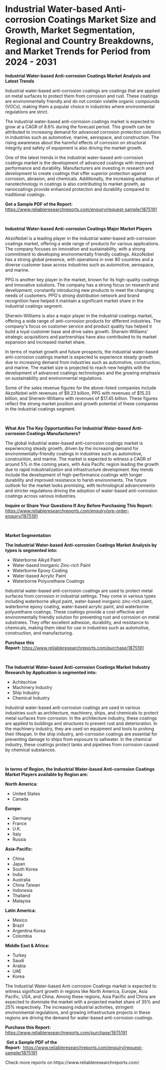 <p><h1>Industrial Water-based Anti-corrosion Coatings Market Size and Growth, Market Segmentation, Regional and Country Breakdowns, and Market Trends for Period from 2024 -  2031</h1></p><p><strong>Industrial Water-based Anti-corrosion Coatings Market Analysis and Latest Trends</strong></p>
<p><p>Industrial water-based anti-corrosion coatings are coatings that are applied on metal surfaces to protect them from corrosion and rust. These coatings are environmentally friendly and do not contain volatile organic compounds (VOCs), making them a popular choice in industries where environmental regulations are strict. </p><p>The industrial water-based anti-corrosion coatings market is expected to grow at a CAGR of 8.6% during the forecast period. This growth can be attributed to increasing demand for advanced corrosion protection solutions in industries such as automotive, marine, aerospace, and construction. The rising awareness about the harmful effects of corrosion on structural integrity and safety of equipment is also driving the market growth.</p><p>One of the latest trends in the industrial water-based anti-corrosion coatings market is the development of advanced coatings with improved performance and durability. Manufacturers are investing in research and development to create coatings that offer superior protection against corrosion, abrasion, and chemicals. Additionally, the increasing adoption of nanotechnology in coatings is also contributing to market growth, as nanocoatings provide enhanced protection and durability compared to traditional coatings.</p></p>
<p><strong>Get a Sample PDF of the Report:&nbsp;</strong> <a href="https://www.reliableresearchreports.com/enquiry/request-sample/1875191">https://www.reliableresearchreports.com/enquiry/request-sample/1875191</a></p>
<p>&nbsp;</p>
<p><strong>Industrial Water-based Anti-corrosion Coatings Major Market Players</strong></p>
<p><p>AkzoNobel is a leading player in the industrial water-based anti-corrosion coatings market, offering a wide range of products for various applications. The company focuses on innovation and sustainability, with a strong commitment to developing environmentally friendly coatings. AkzoNobel has a strong global presence, with operations in over 80 countries and a diverse customer base across industries such as automotive, aerospace, and marine.</p><p>PPG is another key player in the market, known for its high-quality coatings and innovative solutions. The company has a strong focus on research and development, constantly introducing new products to meet the changing needs of customers. PPG's strong distribution network and brand recognition have helped it maintain a significant market share in the industrial coatings segment.</p><p>Sherwin-Williams is also a major player in the industrial coatings market, offering a wide range of anti-corrosion products for different industries. The company's focus on customer service and product quality has helped it build a loyal customer base and drive sales growth. Sherwin-Williams' strategic acquisitions and partnerships have also contributed to its market expansion and increased market share.</p><p>In terms of market growth and future prospects, the industrial water-based anti-corrosion coatings market is expected to experience steady growth due to increasing demand from industries such as automotive, construction, and marine. The market size is projected to reach new heights with the development of advanced coatings technologies and the growing emphasis on sustainability and environmental regulations.</p><p>Some of the sales revenue figures for the above-listed companies include AkzoNobel with revenues of $9.23 billion, PPG with revenues of $15.33 billion, and Sherwin-Williams with revenues of $17.45 billion. These figures reflect the strong market position and growth potential of these companies in the industrial coatings segment.</p></p>
<p>&nbsp;</p>
<p><strong>What Are The Key Opportunities For Industrial Water-based Anti-corrosion Coatings Manufacturers?</strong></p>
<p><p>The global industrial water-based anti-corrosion coatings market is experiencing steady growth, driven by the increasing demand for environmentally-friendly coatings in industries such as automotive, construction, and marine. The market is expected to witness a CAGR of around 5% in the coming years, with Asia Pacific region leading the growth due to rapid industrialization and infrastructure development. Key trends include the development of high-performance coatings with longer durability and improved resistance to harsh environments. The future outlook for the market looks promising, with technological advancements and stricter regulations driving the adoption of water-based anti-corrosion coatings across various industries.</p></p>
<p><strong>Inquire or Share Your Questions If Any Before Purchasing This Report:</strong> <a href="https://www.reliableresearchreports.com/enquiry/pre-order-enquiry/1875191">https://www.reliableresearchreports.com/enquiry/pre-order-enquiry/1875191</a></p>
<p>&nbsp;</p>
<p><strong>Market Segmentation</strong></p>
<p><strong>The Industrial Water-based Anti-corrosion Coatings Market Analysis by types is segmented into:</strong></p>
<p><ul><li>Waterborne Alkyd Paint</li><li>Water-based Inorganic Zinc-rich Paint</li><li>Waterborne Epoxy Coating</li><li>Water-based Acrylic Paint</li><li>Waterborne Polyurethane Coatings</li></ul></p>
<p><p>Industrial water-based anti-corrosion coatings are used to protect metal surfaces from corrosion in industrial settings. They come in various types including waterborne alkyd paint, water-based inorganic zinc-rich paint, waterborne epoxy coating, water-based acrylic paint, and waterborne polyurethane coatings. These coatings provide a cost-effective and environmentally friendly solution for preventing rust and corrosion on metal substrates. They offer excellent adhesion, durability, and resistance to chemicals, making them ideal for use in industries such as automotive, construction, and manufacturing.</p></p>
<p><strong>Purchase this Report:&nbsp;</strong><a href="https://www.reliableresearchreports.com/purchase/1875191">https://www.reliableresearchreports.com/purchase/1875191</a></p>
<p>&nbsp;</p>
<p><strong>The Industrial Water-based Anti-corrosion Coatings Market Industry Research by Application is segmented into:</strong></p>
<p><ul><li>Achitechive</li><li>Machinery Industry</li><li>Ship Industry</li><li>Chemical Industry</li></ul></p>
<p><p>Industrial water-based anti-corrosion coatings are used in various industries such as architecture, machinery, ships, and chemicals to protect metal surfaces from corrosion. In the architecture industry, these coatings are applied to buildings and structures to prevent rust and deterioration. In the machinery industry, they are used on equipment and tools to prolong their lifespan. In the ship industry, anti-corrosion coatings are essential for preventing damage to ships from exposure to saltwater. In the chemical industry, these coatings protect tanks and pipelines from corrosion caused by chemical substances.</p></p>
<p>&nbsp;</p>
<p><strong>In terms of Region, the Industrial Water-based Anti-corrosion Coatings Market Players available by Region are:</strong></p>
<p>
    <p> <strong> North America: </strong>
        <ul>
            <li>United States</li>
            <li>Canada</li>
        </ul>
        </p> 
    <p> <strong> Europe: </strong>
        <ul>
            <li>Germany</li>
            <li>France</li>
            <li>U.K.</li>
            <li>Italy</li>
            <li>Russia</li>
        </ul>
        </p> 
    <p> <strong> Asia-Pacific: </strong>
        <ul>
            <li>China</li>
            <li>Japan</li>
            <li>South Korea</li>
            <li>India</li>
            <li>Australia</li>
            <li>China Taiwan</li>
            <li>Indonesia</li>
            <li>Thailand</li>
            <li>Malaysia</li>
        </ul>
        </p> 
    <p> <strong> Latin America: </strong>
        <ul>
            <li>Mexico</li>
            <li>Brazil</li>
            <li>Argentina Korea</li>
            <li>Colombia</li>
        </ul>
        </p> 
    <p> <strong> Middle East & Africa: </strong>
        <ul>
            <li>Turkey</li>
            <li>Saudi</li>
            <li>Arabia</li>
            <li>UAE</li>
            <li>Korea</li>
        </ul>
    </p>
    </p>
<p><p>The Industrial Water-based Anti-corrosion Coatings market is expected to witness significant growth in regions like North America, Europe, Asia Pacific, USA, and China. Among these regions, Asia Pacific and China are expected to dominate the market with a projected market share of 35% and 25% respectively. The increasing industrial activities, stringent environmental regulations, and growing infrastructure projects in these regions are driving the demand for water-based anti-corrosion coatings.</p></p>
<p><strong>Purchase this Report: </strong><a href="https://www.reliableresearchreports.com/purchase/1875191">https://www.reliableresearchreports.com/purchase/1875191</a></p>
<p>&nbsp;<strong>Get a Sample PDF of the Report:&nbsp;&nbsp;</strong><a href="https://www.reliableresearchreports.com/enquiry/request-sample/1875191">https://www.reliableresearchreports.com/enquiry/request-sample/1875191</a></p>
<p><strong></strong></p>
<p>Check more reports on https://www.reliableresearchreports.com/</p>